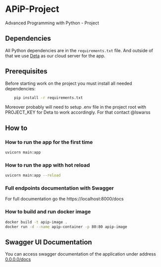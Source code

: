 # APiP-Project
Advanced Programming with Python - Project

## Dependencies

All Python dependencies are in the `requirements.txt` file. And outside of that we use [Deta](https://github.com/deta) as our cloud server for the app.

## Prerequisites

Before starting work on the project you must install all needed dependencies:

```bash
    pip install -r requirements.txt
```

Moreover probably will need to setup .env file in the project root with PROJECT_KEY for Deta to work accordingly. For that contact @lswarss

## How to

### How to run the app for the first time

```bash
uvicorn main:app 
```

### How to run the app with hot reload

```bash
uvicorn main:app --reload
```


### Full endpoints documentation with Swagger

For full documentation go the https://localhost:8000/docs

### How to build and run docker image

```bash
docker build -t apip-image .
docker run -d --name apip-container -p 80:80 apip-image 
```

## Swagger UI Documentation 

You can access swagger documentation of the application under address [0.0.0.0/docs](http://0.0.0.0/docs)